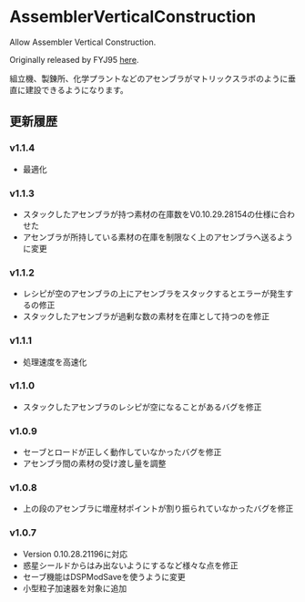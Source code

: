 # AssemblerVerticalConstruction
Allow Assembler Vertical Construction.

Originally released by FYJ95 [here](https://dsp.thunderstore.io/package/57a103a40a4d4d7f/AssemblerVerticalConstruction/).

組立機、製錬所、化学プラントなどのアセンブラがマトリックスラボのように垂直に建設できるようになります。

## 更新履歴

### v1.1.4
- 最適化

### v1.1.3
- スタックしたアセンブラが持つ素材の在庫数をV0.10.29.28154の仕様に合わせた
- アセンブラが所持している素材の在庫を制限なく上のアセンブラへ送るように変更

### v1.1.2
- レシピが空のアセンブラの上にアセンブラをスタックするとエラーが発生するの修正
- スタックしたアセンブラが過剰な数の素材を在庫として持つのを修正

### v1.1.1
- 処理速度を高速化

### v1.1.0
- スタックしたアセンブラのレシピが空になることがあるバグを修正

### v1.0.9
- セーブとロードが正しく動作していなかったバグを修正
- アセンブラ間の素材の受け渡し量を調整

### v1.0.8
- 上の段のアセンブラに増産材ポイントが割り振られていなかったバグを修正

### v1.0.7
- Version 0.10.28.21196に対応
- 惑星シールドからはみ出ないようにするなど様々な点を修正
- セーブ機能はDSPModSaveを使うように変更
- 小型粒子加速器を対象に追加